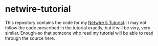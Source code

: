 # netwire-tutorial

This repository contains the code for my [Netwire 5 Tutorial](http://todayincode.tumblr.com/post/96914679355/almost-a-netwire-5-tutorial). It may not follow the code prescribed in the tutorial exactly, but it will be very, very similar. Enough-so that someone who read my tutorial will be able to read through the source here.

